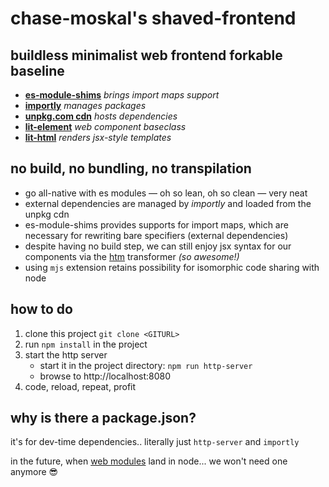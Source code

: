 
# chase-moskal's shaved-frontend
## buildless minimalist web frontend forkable baseline

- [**es-module-shims**](https://github.com/guybedford/es-module-shims) *brings import maps support*
- [**importly**](https://github.com/chase-moskal/importly) *manages packages*
- [**unpkg.com cdn**](https://unpkg.com) *hosts dependencies*
- [**lit-element**](https://github.com/Polymer/lit-element) *web component baseclass*
- [**lit-html**](https://github.com/polymer/lit-html) *renders jsx-style templates*

## no build, no bundling, no transpilation

- go all-native with es modules — oh so lean, oh so clean — very neat
- external dependencies are managed by *importly* and loaded from the unpkg cdn
- es-module-shims provides supports for import maps, which are necessary for rewriting bare specifiers (external dependencies)
- despite having no build step, we can still enjoy jsx syntax for our components via the [htm](https://github.com/developit/htm) transformer *(so awesome!)*
- using `mjs` extension retains possibility for isomorphic code sharing with node

## how to do

1. clone this project `git clone <GITURL>`
2. run `npm install` in the project
3. start the http server
	- start it in the project directory: `npm run http-server`
	- browse to http://localhost:8080
4. code, reload, repeat, profit

## why is there a package.json?

it's for dev-time dependencies.. literally just `http-server` and `importly`

in the future, when [web modules](https://github.com/nodejs/modules/issues/278) land in node... we won't need one anymore 😎
